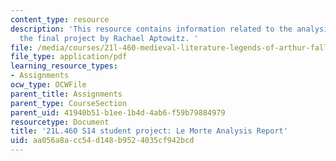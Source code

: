 ```yaml
---
content_type: resource
description: 'This resource contains information related to the analysis report for
  the final project by Rachael Aptowitz. '
file: /media/courses/21l-460-medieval-literature-legends-of-arthur-fall-2013/aa056a8acc54d148b9524035cf942bcd_MIT21L_460F13_Le_Morte_Anl.pdf
file_type: application/pdf
learning_resource_types:
- Assignments
ocw_type: OCWFile
parent_title: Assignments
parent_type: CourseSection
parent_uid: 41940b51-b1ee-1b4d-4ab6-f59b79884979
resourcetype: Document
title: '21L.460 S14 student project: Le Morte Analysis Report'
uid: aa056a8a-cc54-d148-b952-4035cf942bcd
---
```

